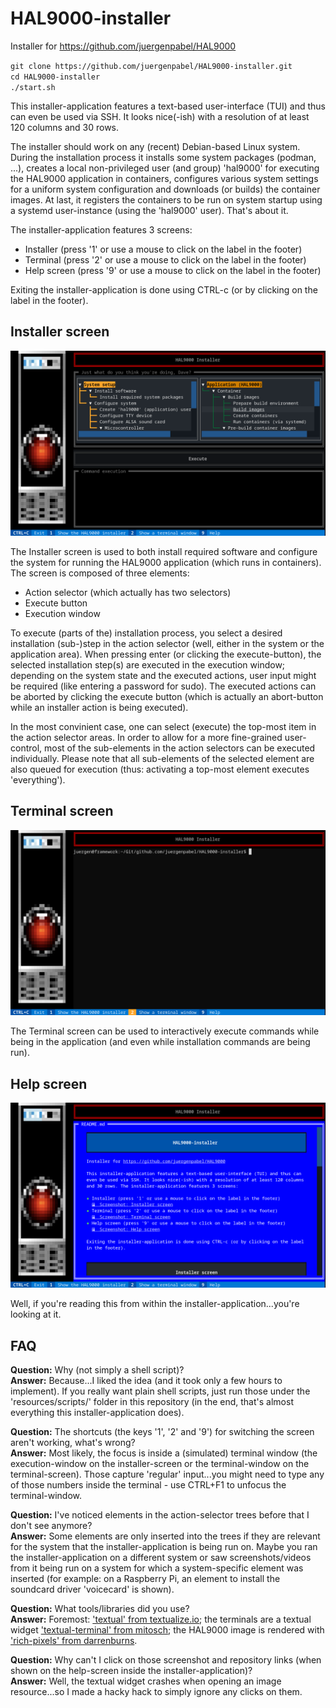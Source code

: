 # HAL9000-installer
Installer for https://github.com/juergenpabel/HAL9000

`git clone https://github.com/juergenpabel/HAL9000-installer.git`  
`cd HAL9000-installer`  
`./start.sh`  

This installer-application features a text-based user-interface (TUI) and thus can even be used via SSH.
It looks nice(-ish) with a resolution of at least 120 columns and 30 rows.

The installer should work on any (recent) Debian-based Linux system. During the installation process it
installs some system packages (podman, ...), creates a local non-privileged user (and group) 'hal9000'
for executing the HAL9000 application in containers, configures various system settings for a uniform
system configuration and downloads (or builds) the container images. At last, it registers the containers
to be run on system startup using a systemd user-instance (using the 'hal9000' user). That's about it.

The installer-application features 3 screens:
- Installer (press '1' or use a mouse to click on the label in the footer)  
- Terminal (press '2' or use a mouse to click on the label in the footer)  
- Help screen (press '9' or use a mouse to click on the label in the footer)  

Exiting the installer-application is done using CTRL-c (or by clicking on the label in the footer).

## Installer screen
![Screenshot: Installer screen](resources/images/screen_installer.png)

The Installer screen is used to both install required software and configure the system for running the
HAL9000 application (which runs in containers). The screen is composed of three elements:
- Action selector (which actually has two selectors)
- Execute button
- Execution window

To execute (parts of the) installation process, you select a desired installation (sub-)step in the action
selector (well, either in the system or the application area). When pressing enter (or clicking the
execute-button), the selected installation step(s) are executed in the execution window; depending on the
system state and the executed actions, user input might be required (like entering a password for sudo).
The executed actions can be aborted by clicking the execute button (which is actually an abort-button while
an installer action is being executed).

In the most convinient case, one can select (execute) the top-most item in the action selector areas. In
order to allow for a more fine-grained user-control, most of the sub-elements in the action selectors can
be executed individually. Please note that all sub-elements of the selected element are also queued for
execution (thus: activating a top-most element executes 'everything').

## Terminal screen
![Screenshot: Terminal screen](resources/images/screen_terminal.png)

The Terminal screen can be used to interactively execute commands while being in the application (and even
while installation commands are being run).

## Help screen
![Screenshot: Help screen](resources/images/screen_help.png)

Well, if you're reading this from within the installer-application...you're looking at it.

## FAQ
**Question:** Why (not simply a shell script)?  
**Answer:** Because...I liked the idea (and it took only a few hours to implement). If you really want plain
shell scripts, just run those under the 'resources/scripts/' folder in this repository (in the end, that's
almost everything this installer-application does).

**Question:** The shortcuts (the keys '1', '2' and '9') for switching the screen aren't working, what's wrong?  
**Answer:** Most likely, the focus is inside a (simulated) terminal window (the execution-window on the
installer-screen or the terminal-window on the terminal-screen). Those capture 'regular' input...you might
need to type any of those numbers inside the terminal - use CTRL+F1 to unfocus the terminal-window.

**Question:** I've noticed elements in the action-selector trees before that I don't see anymore?  
**Answer:** Some elements are only inserted into the trees if they are relevant for the system that the
installer-application is being run on. Maybe you ran the installer-application on a different system or
saw screenshots/videos from it being run on a system for which a system-specific element was inserted
(for example: on a Raspberry Pi, an element to install the soundcard driver 'voicecard' is shown).

**Question:** What tools/libraries did you use?  
**Answer:** Foremost: ['textual' from textualize.io](https://github.com/textualize/textual/); the terminals
are a textual widget ['textual-terminal' from mitosch](https://github.com/mitosch/textual-terminal/); the
HAL9000 image is rendered with ['rich-pixels' from darrenburns](https://github.com/darrenburns/rich-pixels/).

**Question:** Why can't I click on those screenshot and repository links (when shown on the help-screen
inside the installer-application)?  
**Answer:** Well, the textual widget crashes when opening an image resource...so I made a hacky hack to
simply ignore any clicks on them.

